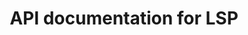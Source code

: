 ---
layout: default
title: API documentation for LSP
parent: Lending as a Service
has_children: true
nav_order: 1
permalink: /laas/API/LSP
---